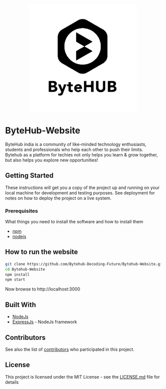 <p align="center"><a href="https://bytehub.in/" target="_blank"> 
  <img src="public/assets/logo2.png" width="350" title="Bytehub"></a>
</p>

# ByteHub-Website

ByteHub india is a community of like-minded technology enthusiasts, students and professionals who help each other to push their limits. Bytehub as a platform for techies not only helps you learn &amp; grow together, but also helps you explore new opportunities!

## Getting Started

These instructions will get you a copy of the project up and running on your local machine for development and testing purposes. See deployment for notes on how to deploy the project on a live system.

### Prerequisites

What things you need to install the software and how to install them

- [npm](https://www.npmjs.com/get-npm)
- [nodejs](https://docs.npmjs.com/downloading-and-installing-node-js-and-npm)

## How to run the website

```bash
git clone https://github.com/Bytehub-Decoding-Future/Bytehub-Website.git
cd Bytehub-Website
npm install
npm start
```

Now browse to http://localhost:3000

## Built With

- [NodeJs](https://nodejs.org/en/)
- [ExpressJs](https://expressjs.com/) - NodeJs framework

## Contributors

See also the list of [contributors](https://github.com/Bytehub-Decoding-Future/Bytehub-Website/graphs/contributors) who participated in this project.

## License

This project is licensed under the MIT License - see the [LICENSE.md](LICENSE) file for details

